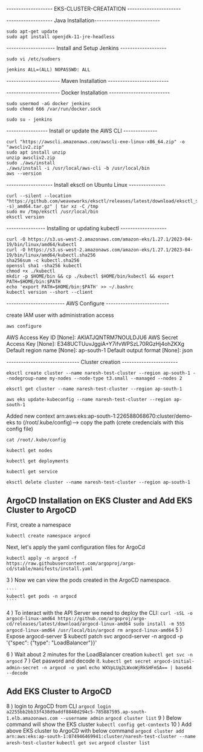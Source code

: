 ------------------- EKS-CLUSTER-CREATATION ----------------------


------------------- Java Installation---------------------------

````
sudo apt-get update
sudo apt install openjdk-11-jre-headless
````

-------------------- Install and Setup Jenkins -------------------

````
sudo vi /etc/sudoers
````
````
jenkins ALL=(ALL) NOPASSWD: ALL
````

---------------------- Maven Installation -------------------------



---------------------- Docker Installation -------------------------


````
sudo usermod -aG docker jenkins
sudo chmod 666 /var/run/docker.sock
````

````
sudo su - jenkins
````

----------------- Install or update the AWS CLI --------------
````
curl "https://awscli.amazonaws.com/awscli-exe-linux-x86_64.zip" -o "awscliv2.zip"
sudo apt install unzip
unzip awscliv2.zip
sudo ./aws/install
./aws/install -i /usr/local/aws-cli -b /usr/local/bin
aws --version
````

------------------- Install eksctl on Ubuntu Linux ---------------
````
curl --silent --location "https://github.com/weaveworks/eksctl/releases/latest/download/eksctl_$(uname -s)_amd64.tar.gz" | tar xz -C /tmp
sudo mv /tmp/eksctl /usr/local/bin
eksctl version
````

---------------- Installing or updating kubectl -------------------

````
curl -O https://s3.us-west-2.amazonaws.com/amazon-eks/1.27.1/2023-04-19/bin/linux/amd64/kubectl
curl -O https://s3.us-west-2.amazonaws.com/amazon-eks/1.27.1/2023-04-19/bin/linux/amd64/kubectl.sha256
sha256sum -c kubectl.sha256
openssl sha1 -sha256 kubectl
chmod +x ./kubectl
mkdir -p $HOME/bin && cp ./kubectl $HOME/bin/kubectl && export PATH=$HOME/bin:$PATH
echo 'export PATH=$HOME/bin:$PATH' >> ~/.bashrc
kubectl version --short --client
````
------------------------ AWS Configure --------------------------

create IAM user with administration access
````
aws configure
````
AWS Access Key ID [None]: AKIATJQNTRM7NOULDJU6
AWS Secret Access Key [None]: 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
Default region name [None]: ap-south-1
Default output format [None]: json

------------------------------ Cluster creation ----------------------- 

````
eksctl create cluster --name naresh-test-cluster --region ap-south-1 --nodegroup-name my-nodes --node-type t3.small --managed --nodes 2
````
````
eksctl get cluster --name naresh-test-cluster --region ap-south-1
````
````
aws eks update-kubeconfig --name naresh-test-cluster --region ap-south-1
````

Added new context arn:aws:eks:ap-south-1:226588068670:cluster/demo-eks to (/root/.kube/config)--> copy the path
(crete credencials with this config file)
````
cat /root/.kube/config 
````
````
kubectl get nodes
````
````
kubectl get deployments
````
````
kubectl get service
````
````
eksctl delete cluster --name naresh-test-cluster --region ap-south-1
````

## ArgoCD Installation on EKS Cluster and Add EKS Cluster to ArgoCD

First, create a namespace    
````
kubectl create namespace argocd
````
Next, let's apply the yaml configuration files for ArgoCd    
````
kubectl apply -n argocd -f https://raw.githubusercontent.com/argoproj/argo-cd/stable/manifests/install.yaml
````
3 ) Now we can view the pods created in the ArgoCD namespace.
    
    ````
    kubectl get pods -n argocd
    ````
4 ) To interact with the API Server we need to deploy the CLI:
    ````
    curl -sSL -o argocd-linux-amd64 https://github.com/argoproj/argo-cd/releases/latest/download/argocd-linux-amd64
    sudo install -m 555 argocd-linux-amd64 /usr/local/bin/argocd
    rm argocd-linux-amd64
    ````
5 ) Expose argocd-server
    $ kubectl patch svc argocd-server -n argocd -p '{"spec": {"type": "LoadBalancer"}}'

6 ) Wait about 2 minutes for the LoadBalancer creation
    ````
    kubectl get svc -n argocd
    ````
7 ) Get pasword and decode it.
    ````
    kubectl get secret argocd-initial-admin-secret -n argocd -o yaml
    ````
    ````
    echo WXVpLUg2LWxoWjRkSHFmSA== | base64 --decode
    ````
## Add EKS Cluster to ArgoCD

8 ) login to ArgoCD from CLI
    ````
    argocd login a2255bb2bb33f438d9addf8840d294c5-785887595.ap-south-1.elb.amazonaws.com --username admin
    ````
    ````
    argocd cluster list
    ````
9 ) Below command will show the EKS cluster
     ````
     kubectl config get-contexts
     ````
10 ) Add above EKS cluster to ArgoCD with below command
     ````
     argocd cluster add arn:aws:eks:ap-south-1:074946469941:cluster/naresh-test-cluster --name aresh-test-cluster
     ````
    ````
    kubectl get svc
    ````
    ````
    argocd cluster list
    ````
